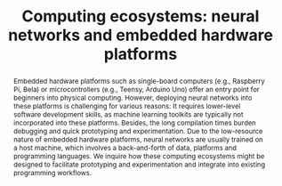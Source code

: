 ---
number: 82
title: "Computing ecosystems: neural networks and embedded hardware platforms"

author0_name: Teresa Pelinski
author0_affiliation: Queen Mary University of London

author1_name: Franco Caspe
author1_affiliation: Queen Mary University of London


abstract: "Embedded hardware platforms such as single-board computers (e.g., Raspberry Pi, Bela) or microcontrollers (e.g., Teensy, Arduino Uno) offer an entry point for beginners into physical computing. However, deploying neural networks into these platforms is challenging for various reasons: It requires lower-level software development skills, as machine learning toolkits are typically not incorporated into these platforms. Besides, the long compilation times burden debugging and quick prototyping and experimentation. Due to the low-resource nature of embedded hardware platforms, neural networks are usually trained on a host machine, which involves a back-and-forth of data, platforms and programming languages. We inquire how these computing ecosystems might be designed to facilitate prototyping and experimentation and integrate into existing programming workflows."

pdf: 
---